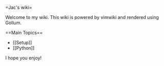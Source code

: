 =Jac's wiki=

Welcome to my wiki. This wiki is powered by vimwiki and rendered using Gollum.

==Main Topics==

* [[Setup]]
* [[Python]]

I hope you enjoy!
